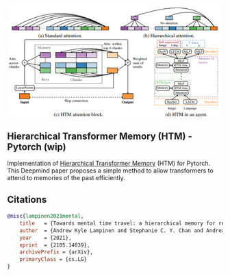 <img src="./htm.png" width="500px"></img>

## Hierarchical Transformer Memory (HTM) - Pytorch (wip)

Implementation of <a href="https://arxiv.org/abs/2105.14039">Hierarchical Transformer Memory</a> (HTM) for Pytorch. This Deepmind paper proposes a simple method to allow transformers to attend to memories of the past efficiently.

## Citations

```bibtex
@misc{lampinen2021mental,
    title   = {Towards mental time travel: a hierarchical memory for reinforcement learning agents}, 
    author  = {Andrew Kyle Lampinen and Stephanie C. Y. Chan and Andrea Banino and Felix Hill},
    year    = {2021},
    eprint  = {2105.14039},
    archivePrefix = {arXiv},
    primaryClass = {cs.LG}
}
```
